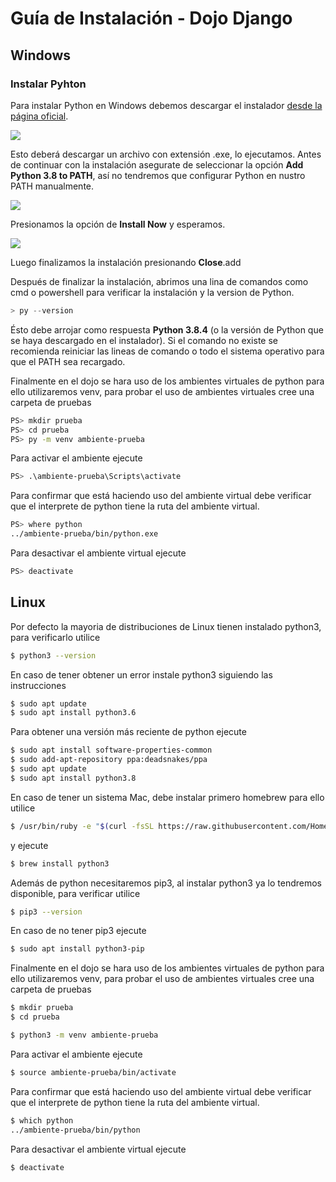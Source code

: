 # Guía de Instalación - Dojo Django

## Windows

### Instalar Pyhton
Para instalar Python en Windows debemos descargar el instalador [desde la página oficial](https://www.python.org/downloads/).

![](images/image2.png)

Esto deberá descargar un archivo con extensión .exe, lo ejecutamos. Antes de continuar con la instalación asegurate de seleccionar la opción **Add Python 3.8 to PATH**, así no tendremos que configurar Python en nustro PATH manualmente.

![](images/image5.png)

Presionamos la opción de **Install Now** y esperamos.

![](images/image3.png)

Luego finalizamos la instalación presionando **Close**.add

Después de finalizar la instalación, abrimos una lina de comandos como cmd o powershell para verificar la instalación y la version de Python.

```powershell
> py --version
```

Ésto debe arrojar como respuesta **Python 3.8.4** (o la versión de Python que se haya descargado en el instalador). Si el comando no existe se recomienda reiniciar las lineas de comando o todo el sistema operativo para que el PATH sea recargado.

Finalmente en el dojo se hara uso de los ambientes virtuales de python para ello utilizaremos venv, para probar el uso de ambientes virtuales cree una carpeta de pruebas

```bash
PS> mkdir prueba
PS> cd prueba
PS> py -m venv ambiente-prueba
```

Para activar el ambiente ejecute

```bash
PS> .\ambiente-prueba\Scripts\activate
```

Para confirmar que está haciendo uso del ambiente virtual debe verificar que el interprete de python tiene la ruta del ambiente virtual.

```bash
PS> where python
../ambiente-prueba/bin/python.exe
```

Para desactivar el ambiente virtual ejecute

```bash
PS> deactivate
```

## Linux

Por defecto la mayoria de distribuciones de Linux tienen instalado python3, para verificarlo utilice

```bash
$ python3 --version
```

En caso de tener obtener un error instale python3 siguiendo las instrucciones

```bash
$ sudo apt update
$ sudo apt install python3.6
```

Para obtener una versión más reciente de python ejecute

```bash
$ sudo apt install software-properties-common
$ sudo add-apt-repository ppa:deadsnakes/ppa
$ sudo apt update
$ sudo apt install python3.8
```

En caso de tener un sistema Mac, debe instalar primero homebrew para ello utilice

```bash
$ /usr/bin/ruby -e "$(curl -fsSL https://raw.githubusercontent.com/Homebrew/install/master/install)"
```

y ejecute

```bash
$ brew install python3
```

Además de python necesitaremos pip3, al instalar python3 ya lo tendremos disponible, para verificar utilice

```bash
$ pip3 --version
```
En caso de no tener pip3 ejecute

```bash
$ sudo apt install python3-pip
```

Finalmente en el dojo se hara uso de los ambientes virtuales de python para ello utilizaremos venv, para probar el uso de ambientes virtuales cree una carpeta de pruebas

```bash
$ mkdir prueba
$ cd prueba

$ python3 -m venv ambiente-prueba
```

Para activar el ambiente ejecute

```bash
$ source ambiente-prueba/bin/activate
```

Para confirmar que está haciendo uso del ambiente virtual debe verificar que el interprete de python tiene la ruta del ambiente virtual.

```bash
$ which python
../ambiente-prueba/bin/python
```

Para desactivar el ambiente virtual ejecute

```bash
$ deactivate
```

